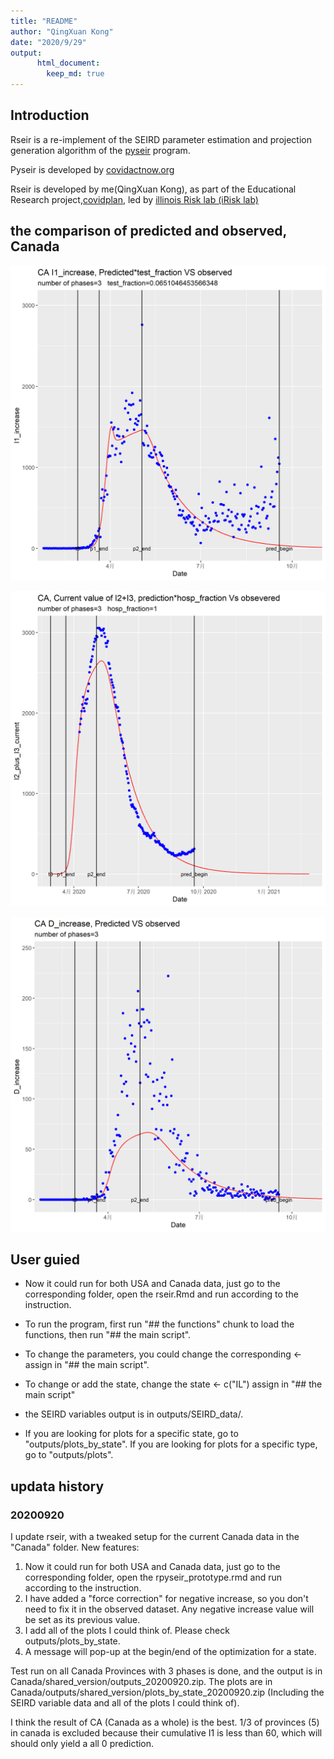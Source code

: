 ```yaml
---
title: "README"
author: "QingXuan Kong"
date: "2020/9/29"
output:
      html_document:
        keep_md: true
---
```




## Introduction
Rseir is a re-implement of the SEIRD parameter estimation and projection generation algorithm of the [pyseir](https://github.com/covid-projections/covid-data-model) program.

Pyseir is developed by [covidactnow.org](www.covidactnow.org)

Rseir is developed by me(QingXuan Kong), as part of the Educational Research project,[covidplan](https://covidplan.io/), led by [illinois Risk lab (iRisk lab)](https://irisklabuiuc.wixsite.com/actsi)

## the comparison of predicted and observed, Canada
![CA_I1_increase_zoomed](rseir/outputs/CA/plots_by_state/CA/CA_CA_I1_increase_zoomed.png)

![CA_I2_plus_I3_current](rseir/outputs/CA/plots_by_state/CA/CA_CA_I2_plus_I3_current.png)

![CA_D_increase_zoomed](rseir/outputs/CA/plots_by_state/CA/CA_CA_D_increase_zoomed.png)

## User guied
* Now it could run for both USA and Canada data, just go to the corresponding folder, open the rseir.Rmd and run according to the instruction.

* To run the program, first run "## the functions" chunk to load the functions, then run "## the main script".

* To change the parameters, you could change the corresponding <- assign in "## the main script".

* To change or add the state, change the state <- c("IL") assign in "## the main script"

* the SEIRD variables output is in outputs/SEIRD_data/.

* If you are looking for plots for a specific state, go to "outputs/plots_by_state". If you are looking for plots for a specific type, go to "outputs/plots".

## updata history

### 20200920
I update rseir, with a tweaked setup for the current Canada data in the "Canada" folder.
New features:

1. Now it could run for both USA and Canada data, just go to the corresponding folder, open the rpyseir_prototype.rmd and run according to the instruction.
2. I have added a "force correction" for negative increase, so you don't need to fix it in the observed dataset. Any negative increase value will be set as its previous value.
3. I add all of the plots I could think of. Please check outputs/plots_by_state.
4. A message will pop-up at the begin/end of the optimization for a state.

Test run on all Canada Provinces with 3 phases is done, and the output is in Canada/shared_version/outputs_20200920.zip. The plots are in Canada/outputs/shared_version/plots_by_state_20200920.zip (Including the SEIRD variable data and all of the plots I could think of).

I think the result of CA (Canada as a whole) is the best. 1/3 of provinces (5) in canada is excluded because their cumulative I1 is less than 60, which will should only yield a all 0 prediction.

